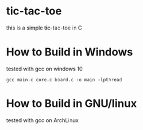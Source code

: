 # tic-tac-toe
this is a simple tic-tac-toe in C
# How to Build in Windows
tested with gcc on windows 10

`gcc main.c core.c board.c -o main -lpthread`  

# How to Build in GNU/linux
tested with gcc on ArchLinux
